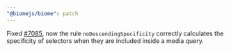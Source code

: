 ```yaml
---
"@biomejs/biome": patch
---
```


Fixed [#7085](https://github.com/biomejs/biome/issues/7085), now the rule `noDescendingSpecificity` correctly calculates the specificity of selectors when they are included inside a media query.
